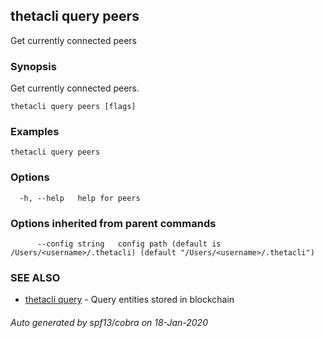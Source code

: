 ## thetacli query peers

Get currently connected peers

### Synopsis

Get currently connected peers.

```
thetacli query peers [flags]
```

### Examples

```
thetacli query peers
```

### Options

```
  -h, --help   help for peers
```

### Options inherited from parent commands

```
      --config string   config path (default is /Users/<username>/.thetacli) (default "/Users/<username>/.thetacli")
```

### SEE ALSO

* [thetacli query](thetacli_query.md)	 - Query entities stored in blockchain

###### Auto generated by spf13/cobra on 18-Jan-2020
